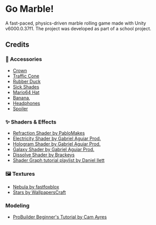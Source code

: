 # Go Marble!
A fast-paced, physics-driven marble rolling game made with Unity v6000.0.37f1. The project was developed as part of a school project.

## Credits
### 🧢 Accessories
- [Crown](https://sketchfab.com/3d-models/simple-low-poly-crown-e2462871cc894914adbdb8722838c3b0)
- [Traffic Cone](https://sketchfab.com/3d-models/low-poly-traffic-cone-539fc1ea2fd34b5a8fa15f6c01b6cd71)
- [Rubber Duck](https://sketchfab.com/3d-models/rubber-duckie-with-glasses-low-poly-0586b33a97bb4ad58cdf10180f5385b4)
- [Sick Shades](https://www.printables.com/model/193126-sunglasses-for-squirtle-pop-vinyl)
- [Mario64 Hat](https://www.models-resource.com/ds_dsi/supermario64ds/model/13035/)
- [Banana](https://sketchfab.com/3d-models/banana-ff2d841d2f15424689a851c17d452efc),
- [Headphones](https://sketchfab.com/3d-models/low-poly-headphones-319fe609a7044bae88ba343bec58a4d9)
- [Spoiler](https://sketchfab.com/3d-models/low-poly-car-mode-spolier-e11fd8d787b14187bc4017874a8e688b)

### ✨ Shaders & Effects
- [Refraction Shader by PabloMakes](https://www.youtube.com/watch?v=tIW2zM6ed8o)
- [Electricity Shader by Gabriel Aguiar Prod.](https://www.youtube.com/watch?v=Afh5zY6zxLs)
- [Hologram Shader by Gabriel Aguiar Prod.](https://www.youtube.com/watch?v=gByLTLf0snY)
- [Galaxy Shader by Gabriel Aguiar Prod.](https://www.youtube.com/watch?v=jLUGRGdji2o)
- [Dissolve Shader by Brackeys](https://www.youtube.com/watch?v=taMp1g1pBeE)
- [Shader Graph tutorial playlist by Daniel Ilett](https://www.youtube.com/playlist?list=PLsaDw3p1XpJiGHPnA8gZH6gO2gQYz3JH1)

### 🖼️ Textures
- [Nebula by fastfoxblox](https://www.reddit.com/r/wallpaper/comments/bwdps5/nebula_2_2560x1440/)
- [Stars by WallpapersCraft](https://wallpaperscraft.com/download/stars_universe_space_118205/2560x1440)

### Modeling
- [ProBuilder Beginner's Tutorial by Cam Ayres](https://youtu.be/Bfl-V-39JlU)